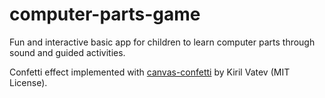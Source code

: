 # computer-parts-game
Fun and interactive basic app for children to learn computer parts through sound and guided activities.

Confetti effect implemented with [canvas-confetti](https://www.kirilv.com/canvas-confetti/) by Kiril Vatev (MIT License).

